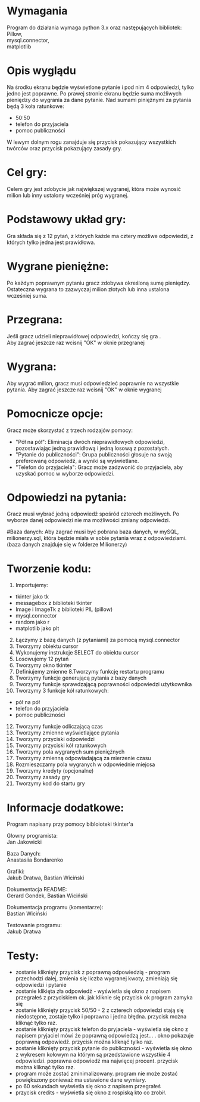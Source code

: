 # Wymagania
Program do działania wymaga python 3.x oraz następujących bibliotek: <br>
Pillow, <br>
mysql.connector, <br>
matplotlib <br>

# Opis wyglądu
Na środku ekranu będzie wyświetlone pytanie i pod nim 4 odpowiedzi, tylko jedno jest poprawne.
Po prawej stronie ekranu będzie suma możliwych pieniędzy do wygrania za dane pytanie.
Nad sumami piniężnymi za pytania będą 3 koła ratunkowe:
  - 50:50
  - telefon do przyjaciela
  - pomoc publiczności<br>
  
W lewym dolnym rogu zanajduje się przycisk pokazujący wszystkich twórców oraz przycisk pokazujący zasady gry.

# Cel gry:
  Celem gry jest zdobycie jak największej wygranej, która może wynosić milion lub inny ustalony wcześniej próg wygranej.

# Podstawowy układ gry:
  Gra składa się z 12 pytań, z których każde ma cztery możliwe odpowiedzi, z których tylko jedna jest prawidłowa.

# Wygrane pieniężne:
  Po każdym poprawnym pytaniu gracz zdobywa określoną sumę pieniędzy. <br>
  Ostateczna wygrana to zazwyczaj milion złotych lub inna ustalona wcześniej suma.

# Przegrana:
  Jeśli gracz udzieli nieprawidłowej odpowiedzi, kończy się gra .<br>
  Aby zagrać jeszcze raz wcisnij "OK" w oknie przegranej
  

# Wygrana:
  Aby wygrać milion, gracz musi odpowiedzieć poprawnie na wszystkie pytania.
  Aby zagrać jeszcze raz wcisnij "OK" w oknie wygranej

# Pomocnicze opcje:
  Gracz może skorzystać z trzech rodzajów pomocy:
  - "Pół na pół": Eliminacja dwóch nieprawidłowych odpowiedzi, pozostawiając jedną prawidłową i jedną losową z pozostałych.
  - "Pytanie do publiczności": Grupa publiczności głosuje na swoją preferowaną odpowiedź, a wyniki są wyświetlane.
  - "Telefon do przyjaciela": Gracz może zadzwonić do przyjaciela, aby uzyskać pomoc w wyborze odpowiedzi.

# Odpowiedzi na pytania:
  Gracz musi wybrać jedną odpowiedź spośród czterech możliwych. Po wyborze danej odpowiedzi nie ma możliwości zmiany odpowiedzi.

#Baza danych:
  Aby zagrać musi być pobrana baza danych, w mySQL, milionerzy.sql, która będzie miała w sobie pytania wraz z odpowiedziami. (baza danych znajduje się w folderze Milionerzy)

# Tworzenie kodu:
  1. Importujemy:
  - tkinter  jako tk
  - messagebox z biblioteki tkinter
  - Image i ImageTk z biblioteki PIL (pillow)
  - mysql.connector
  - random jako r
  - matplotlib jako plt
  2. Łączymy z bazą danych (z pytaniami) za pomocą mysql.connector <br>
  3. Tworzymy obiektu cursor
  4. Wykonujemy instrukcje SELECT do obiektu cursor
  5. Losowujemy 12 pytań
  6. Tworzymy okno tkinter
  7. Definiujemy zmienne
  8.Tworzymy funkcję restartu programu
  9. Tworzymy funkcje generującą pytania z bazy danych
  10. Tworzymy funkcje sprawdzającą poprawności odpowiedzi użytkownika
  11. Tworzymy 3 funkcje kół ratunkowych:
   - pół na pół
   - telefon do przyjaciela
   - pomoc publiczności
  12. Tworzymy funkcje odliczającą czas
  13. Tworzymy zmienne wyświetlające pytania
  14. Tworzymy przyciski odpowiedzi
  15. Tworzymy przyciski kół ratunkowych
  16. Tworzymy pola wygranych sum pieniężnych
  17. Tworzymy zmienną odpowiadającą za mierzenie czasu
  18. Rozmieszczamy pola wygranych w odpowiednie miejcsa
  19. Tworzymy kredyty (opcjonalne)
  20. Tworzymy zasady gry
  21. Tworzymy kod do startu gry


# Informacje dodatkowe:
  Program napisany przy pomocy bibloioteki tkinter'a <br>

  Głowny programista: <br>
  Jan Jakowicki <br>

  Baza Danych: <br>
  Anastasiia Bondarenko <br>

  Grafiki: <br>
  Jakub Dratwa, Bastian Wiciński <br>

  Dokumentacja README: <br>
  Gerard Gondek, Bastian Wiciński <br>

  Dokumentacja programu (komentarze): <br>
  Bastian Wiciński <br>

  Testowanie programu: <br>
  Jakub Dratwa 

# Testy:
  - zostanie kliknięty przycisk z poprawną odpowiedzią - program przechodzi dalej, zmienia się liczba wygranej kwoty, zmieniają się odpowiedzi i pytanie
  - zostanie klikięta zła odpowiedź - wyświetla się okno z napisem przegrałeś z przyciskiem ok. jak kliknie się przycisk ok program zamyka się
  - zostanie kliknięty przycisk 50/50 - 2 z czterech odpowiedzi stają się niedostępne, zostaje tylko i poprawna i jedna błędna. przycisk można kliknąć tylko raz.
  - zostanie kliknięty przycisk telefon do pryjaciela - wyświetla się okno z napisem pryjaciel mówi że poprawną odpowiedzą jest...  . okno pokazuje poprawną odpowiedź. przycisk można kliknąć tylko raz. 
  - zostanie kliknięty przycisk pytanie do publiczności - wyświetla się okno z wykresem kołowym na którym są przedstawione wszystkie 4 odpowiedzi. poprawna odpowiedź ma najwięcej procent. przycisk można kliknąć tylko raz. 
  - program może zostać zminimalizowany. program nie może zostać powiększony ponieważ ma ustawione dane wymiary.
  - po 60 sekundach wyświetla się okno z napisem przegrałeś 
  - przycisk credits - wyświetla się okno z rospiską kto co zrobił.
